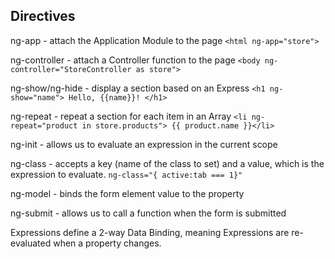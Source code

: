 ## Directives
ng-app - attach the Application Module to the page
```<html ng-app="store">```

ng-controller - attach a Controller function to the page
```<body ng-controller="StoreController as store">```

ng-show/ng-hide - display a section based on an Express
```<h1 ng-show="name"> Hello, {{name}}! </h1>```

ng-repeat - repeat a section for each item in an Array
```<li ng-repeat="product in store.products"> {{ product.name }}</li>```

ng-init - allows us to evaluate an expression in the current scope

ng-class - accepts a key (name of the class to set) and a value, which is the expression to evaluate.
```ng-class="{ active:tab === 1}"```

ng-model - binds the form element value to the property

ng-submit - allows us to call a function when the form is submitted

Expressions define a 2-way Data Binding, meaning Expressions are re-evaluated when a property changes.

